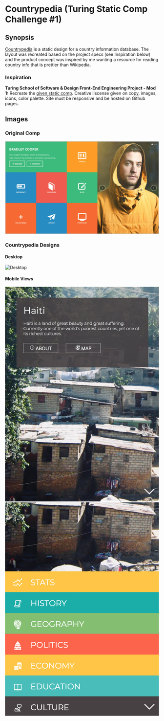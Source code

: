 # Countrypedia (Turing Static Comp Challenge #1)

## Synopsis
[Countrypedia](https://danielafcarey.github.io/ds-comp-challenge-2/) is a static design for a country information database. The layout was recreated based on the project specs (see Inspiration below) and the product concept was inspired by me wanting a resource for reading country info that is prettier than Wikipedia. 

### Inspiration
**Turing School of Software & Design Front-End Engineering Project - Mod 1:** Recreate the [given static comp](http://frontend.turing.io/projects/m1-static-comp-2.html). Creative liscense given on copy, images, icons, color palette. Site must be responsive and be hosted on Github pages.

## Images
### Original Comp
![Original Comp](/images/static-comp-1-original.png)

### Countrypedia Designs
#### Desktop
![Desktop](/images/static-comp-1-desktop.png)

#### Mobile Views
![Mobile main](/images/static-comp-1-mobile-a.png)
![Mobile on scroll](/images/static-comp-1-mobile-b.png)
